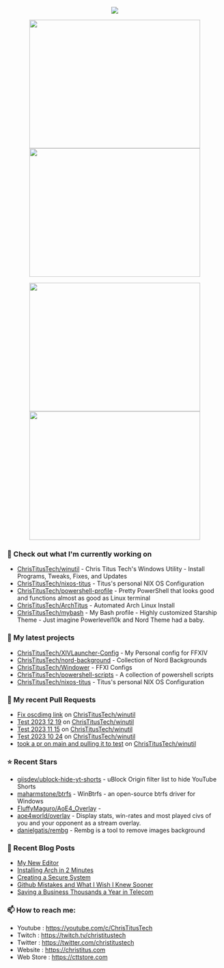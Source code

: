 <p align="center"><a href="https://github.com/anuraghazra/github-readme-stats">
  <img align="center" src="https://github-readme-stats.vercel.app/api?username=ChrisTitusTech&show_icons=true&theme=tokyonight" />
</a></p>

<p align="center"><a href="https://wakatime.com/@christitustech">
  <img align="center" width="400" height="300" src="https://wakatime.com/share/@christitustech/4c17a227-eb23-48c5-a2f1-492e5538842c.svg" />
</a>
<a href="https://wakatime.com/@christitustech">
  <img align="center" width="400" height="300" src="https://wakatime.com/share/@christitustech/57160975-2111-472e-bc92-f390b42053b3.svg" />
</a></p>

<p align="center"><a href="https://wakatime.com/@christitustech">
  <img align="center" width="400" height="300" src="https://wakatime.com/share/@christitustech/b7d6c245-11dd-4802-a2dd-8ff0fd915324.svg" />
</a>
<a href="https://wakatime.com/@christitustech">
  <img align="center" width="400" height="300" src="https://wakatime.com/share/@christitustech/29475f0b-8d50-47b4-aaf5-f96bdcab9d0d.svg" />
</a></p>

### 👷 Check out what I'm currently working on

- [ChrisTitusTech/winutil](https://github.com/ChrisTitusTech/winutil) - Chris Titus Tech&#39;s Windows Utility - Install Programs, Tweaks, Fixes, and Updates
- [ChrisTitusTech/nixos-titus](https://github.com/ChrisTitusTech/nixos-titus) - Titus&#39;s personal NIX OS Configuration
- [ChrisTitusTech/powershell-profile](https://github.com/ChrisTitusTech/powershell-profile) - Pretty PowerShell that looks good and functions almost as good as Linux terminal 
- [ChrisTitusTech/ArchTitus](https://github.com/ChrisTitusTech/ArchTitus) - Automated Arch Linux Install
- [ChrisTitusTech/mybash](https://github.com/ChrisTitusTech/mybash) - My Bash profile - Highly customized Starship Theme - Just imagine Powerlevel10k and Nord Theme had a baby.
### 🌱 My latest projects

- [ChrisTitusTech/XIVLauncher-Config](https://github.com/ChrisTitusTech/XIVLauncher-Config) - My Personal config for FFXIV
- [ChrisTitusTech/nord-background](https://github.com/ChrisTitusTech/nord-background) - Collection of Nord Backgrounds
- [ChrisTitusTech/Windower](https://github.com/ChrisTitusTech/Windower) - FFXI Configs
- [ChrisTitusTech/powershell-scripts](https://github.com/ChrisTitusTech/powershell-scripts) - A collection of powershell scripts
- [ChrisTitusTech/nixos-titus](https://github.com/ChrisTitusTech/nixos-titus) - Titus&#39;s personal NIX OS Configuration
### 🔨 My recent Pull Requests

- [Fix oscdimg link](https://github.com/ChrisTitusTech/winutil/pull/1295) on [ChrisTitusTech/winutil](https://github.com/ChrisTitusTech/winutil)
- [Test 2023 12 19](https://github.com/ChrisTitusTech/winutil/pull/1294) on [ChrisTitusTech/winutil](https://github.com/ChrisTitusTech/winutil)
- [Test 2023 11 15](https://github.com/ChrisTitusTech/winutil/pull/1209) on [ChrisTitusTech/winutil](https://github.com/ChrisTitusTech/winutil)
- [Test 2023 10 24](https://github.com/ChrisTitusTech/winutil/pull/1176) on [ChrisTitusTech/winutil](https://github.com/ChrisTitusTech/winutil)
- [took a pr on main and pulling it to test](https://github.com/ChrisTitusTech/winutil/pull/1175) on [ChrisTitusTech/winutil](https://github.com/ChrisTitusTech/winutil)
### ⭐ Recent Stars

- [gijsdev/ublock-hide-yt-shorts](https://github.com/gijsdev/ublock-hide-yt-shorts) - uBlock Origin filter list to hide YouTube Shorts
- [maharmstone/btrfs](https://github.com/maharmstone/btrfs) - WinBtrfs - an open-source btrfs driver for Windows
- [FluffyMaguro/AoE4_Overlay](https://github.com/FluffyMaguro/AoE4_Overlay) - 
- [aoe4world/overlay](https://github.com/aoe4world/overlay) - Display stats, win-rates and most played civs of you and your opponent as a stream overlay.
- [danielgatis/rembg](https://github.com/danielgatis/rembg) - Rembg is a tool to remove images background
### 📰 Recent Blog Posts

- [My New Editor](https://christitus.com/my-new-editor/)
- [Installing Arch in 2 Minutes](https://christitus.com/installing-arch-in-2-minutes/)
- [Creating a Secure System](https://christitus.com/creating-a-secure-system/)
- [Github Mistakes and What I Wish I Knew Sooner](https://christitus.com/do-not-make-these-github-mistakes/)
- [Saving a Business Thousands a Year in Telecom](https://christitus.com/saving-a-business-5000-a-year-in-telecom/)
### 📫 How to reach me:
  - Youtube   : <https://youtube.com/c/ChrisTitusTech>
  - Twitch    : <https://twitch.tv/christitustech>
  - Twitter   : <https://twitter.com/christitustech>
  - Website   : <https://christitus.com>
  - Web Store : <https://cttstore.com>
